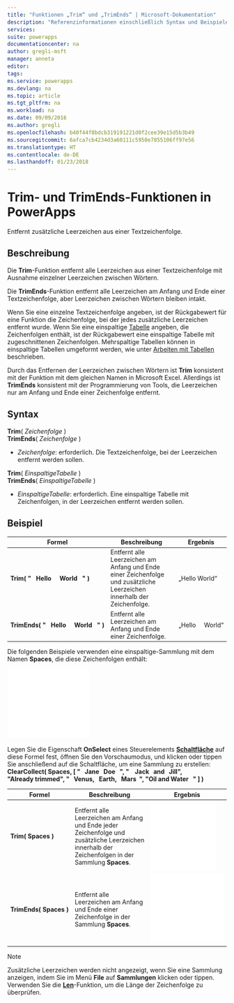 ```yaml
---
title: "Funktionen „Trim“ und „TrimEnds“ | Microsoft-Dokumentation"
description: "Referenzinformationen einschließlich Syntax und Beispiele für die Trim- und TrimEnds-Funktionen in PowerApps"
services: 
suite: powerapps
documentationcenter: na
author: gregli-msft
manager: anneta
editor: 
tags: 
ms.service: powerapps
ms.devlang: na
ms.topic: article
ms.tgt_pltfrm: na
ms.workload: na
ms.date: 09/09/2016
ms.author: gregli
ms.openlocfilehash: b40f44f8bdcb319191221d0f2cee39e15d5b3b49
ms.sourcegitcommit: 6afca7cb4234d3a60111c5950e7855106ff97e56
ms.translationtype: HT
ms.contentlocale: de-DE
ms.lasthandoff: 01/23/2018
---
```

# <a name="trim-and-trimends-functions-in-powerapps"></a>Trim- und TrimEnds-Funktionen in PowerApps
Entfernt zusätzliche Leerzeichen aus einer Textzeichenfolge.

## <a name="description"></a>Beschreibung
Die **Trim**-Funktion entfernt alle Leerzeichen aus einer Textzeichenfolge mit Ausnahme einzelner Leerzeichen zwischen Wörtern.  

Die **TrimEnds**-Funktion entfernt alle Leerzeichen am Anfang und Ende einer Textzeichenfolge, aber Leerzeichen zwischen Wörtern bleiben intakt.

Wenn Sie eine einzelne Textzeichenfolge angeben, ist der Rückgabewert für eine Funktion die Zeichenfolge, bei der jedes zusätzliche Leerzeichen entfernt wurde. Wenn Sie eine einspaltige [Tabelle](../working-with-tables.md) angeben, die Zeichenfolgen enthält, ist der Rückgabewert eine einspaltige Tabelle mit zugeschnittenen Zeichenfolgen. Mehrspaltige Tabellen können in einspaltige Tabellen umgeformt werden, wie unter [Arbeiten mit Tabellen](../working-with-tables.md) beschrieben.

Durch das Entfernen der Leerzeichen zwischen Wörtern ist **Trim** konsistent mit der Funktion mit dem gleichen Namen in Microsoft Excel. Allerdings ist **TrimEnds** konsistent mit der Programmierung von Tools, die Leerzeichen nur am Anfang und Ende einer Zeichenfolge entfernt.

## <a name="syntax"></a>Syntax
**Trim**( *Zeichenfolge* )<br>**TrimEnds**( *Zeichenfolge* )

* *Zeichenfolge*: erforderlich. Die Textzeichenfolge, bei der Leerzeichen entfernt werden sollen.

**Trim**( *EinspaltigeTabelle* )<br>**TrimEnds**( *EinspaltigeTabelle* )

* *EinspaltigeTabelle*: erforderlich. Eine einspaltige Tabelle mit Zeichenfolgen, in der Leerzeichen entfernt werden sollen.

## <a name="example"></a>Beispiel
| Formel | Beschreibung | Ergebnis |
| --- | --- | --- |
| **Trim(&nbsp;"&nbsp;&nbsp;&nbsp;Hello&nbsp;&nbsp;&nbsp;&nbsp;&nbsp;World&nbsp;&nbsp;&nbsp;"&nbsp;)** |Entfernt alle Leerzeichen am Anfang und Ende einer Zeichenfolge und zusätzliche Leerzeichen innerhalb der Zeichenfolge. |„Hello World“ |
| **TrimEnds(&nbsp;"&nbsp;&nbsp;&nbsp;Hello&nbsp;&nbsp;&nbsp;&nbsp;&nbsp;World&nbsp;&nbsp;&nbsp;"&nbsp;)** |Entfernt alle Leerzeichen am Anfang und Ende einer Zeichenfolge. |„Hello&nbsp;&nbsp;&nbsp;&nbsp;&nbsp;World“ |

Die folgenden Beispiele verwenden eine einspaltige-Sammlung mit dem Namen **Spaces**, die diese Zeichenfolgen enthält:

![](media/function-trim/input-strings.png)

Legen Sie die Eigenschaft **OnSelect** eines Steuerelements **[Schaltfläche](../controls/control-button.md)** auf diese Formel fest, öffnen Sie den Vorschaumodus, und klicken oder tippen Sie anschließend auf die Schaltfläche, um eine Sammlung zu erstellen:
<br>**ClearCollect( Spaces, [ "&nbsp;&nbsp;&nbsp;Jane&nbsp;&nbsp;&nbsp;Doe&nbsp;&nbsp;&nbsp;", "&nbsp;&nbsp;&nbsp;&nbsp;Jack&nbsp;&nbsp;&nbsp;and&nbsp;&nbsp;&nbsp;Jill", "Already&nbsp;trimmed", "&nbsp;&nbsp;&nbsp;Venus,&nbsp;&nbsp;&nbsp;Earth,&nbsp;&nbsp;&nbsp;Mars&nbsp;&nbsp;", "Oil&nbsp;and&nbsp;Water&nbsp;&nbsp;&nbsp;" ] )**

| Formel | Beschreibung | Ergebnis |
| --- | --- | --- |
| **Trim(&nbsp;Spaces&nbsp;)** |Entfernt alle Leerzeichen am Anfang und Ende jeder Zeichenfolge und zusätzliche Leerzeichen innerhalb der Zeichenfolgen in der Sammlung **Spaces**. |<style> img { max-width: none } </style> ![](media/function-trim/output-trim.png) |
| **TrimEnds(&nbsp;Spaces&nbsp;)** |Entfernt alle Leerzeichen am Anfang und Ende einer Zeichenfolge in der Sammlung **Spaces**. |<style> img { max-width: none } </style> ![](media/function-trim/output-trimends.png) |

> [!NOTE]
> Zusätzliche Leerzeichen werden nicht angezeigt, wenn Sie eine Sammlung anzeigen, indem Sie im Menü **File** auf **Sammlungen** klicken oder tippen. Verwenden Sie die **[Len](function-len.md)**-Funktion, um die Länge der Zeichenfolge zu überprüfen.

